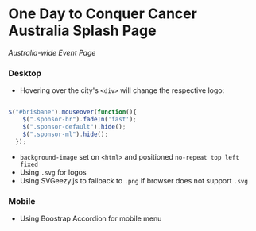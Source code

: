 # One Day to Conquer Cancer Australia Splash Page
*Australia-wide Event Page*

### Desktop
* Hovering over the city's `<div>` will change the respective logo:

```javascript

$("#brisbane").mouseover(function(){
    $(".sponsor-br").fadeIn('fast');
    $(".sponsor-default").hide();
    $(".sponsor-ml").hide();
  });

```
* `background-image` set on `<html>` and positioned `no-repeat top left fixed`
* Using `.svg` for logos
* Using SVGeezy.js to fallback to `.png` if browser does not support `.svg`

### Mobile
* Using Boostrap Accordion for mobile menu
